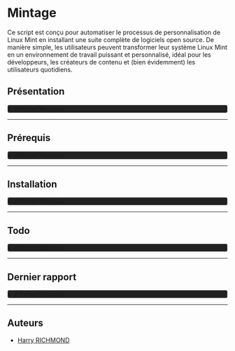 # Mintage

Ce script est conçu pour automatiser le processus de personnalisation de Linux Mint en installant une suite complète de logiciels open source. De manière simple, les utilisateurs peuvent transformer leur système Linux Mint en un environnement de travail puissant et personnalisé, idéal pour les développeurs, les créateurs de contenu et (bien évidemment) les utilisateurs quotidiens.

## Présentation

<details style="background-color: #222222; border: 1px solid #ccc; border-radius: 4px;">
<summary>Afficher/Masquer</summary>

### Fonctionnalités

- **Installation Automatique** : Déployez votre environnement personnalisé sans intervention manuelle.
- **Suite Complète** : Le script inclut des logiciels pour le développement, la bureautique, le multimédia, et plus encore.
- **Open Source** : Tous les logiciels installés sont open source, garantissant transparence et respect de la vie privée.
- **Thème Préconfiguré** : Profitez d'un thème sobre et fonctionnel, conçu pour une expérience utilisateur optimale.

### Liste de logiciels

Une liste non exhaustive des logiciels inclus dans ce script :

- **Développement**: Codium, Git, Docker
- **Bureautique**: LibreOffice, Thunderbird
- **Multimédia**: GIMP, Kodi
- **Internet**: Vivaldi, FileZilla
- ...et beaucoup d'autres !

### Contributions

Les contributions sont les bienvenues ! Si vous avez des suggestions ou des améliorations, n'hésitez pas à soumettre une pull request ou à ouvrir une issue.

### License

Distribué sous la licence GPLv3. Voir `LICENSE` pour plus d'informations.

</details>

---

## Prérequis

<details style="background-color: #222222; border: 1px solid #ccc; border-radius: 4px;">
<summary>Afficher/Masquer</summary>

Une clean install de [Linux Mint 21.3 x86_64](https://www.linuxmint.com) est nécessaire.
Pour info pour coller dans le terminal il faut utiliser `CTRL + SHIFT + V` et pour copier `CTRL + SHIFT + C`.
`CTRL + C` sert à quitter dans le terminal.


Choisir les miroirs de téléchargement pour les mises à jour (prenez les plus rapides)
Pour ouvrir le terminal : `CTRL + ALT + T`

```bash
/usr/bin/software-properties-gtk
```

Ensuite choisissez les drivers

```bash
driver-manager
```

Installez les drivers propriétaires et "Appliquer les changements", puis fermez.

Faire les mise à jour

```bash
mintupdate
```

Et installer nala, une surcouche du gestionnaire apt

```bash
# Nala
sudo apt install -y nala expect curl wget
# puis changer les miroir de dl avec :
sudo nala fetch
# en répondant "1 2 3" sans oublier les espaces entre eux
# ou plus simplement (mais semble ne pas toujours marcher)
echo -e "1 2 3\nY" | sudo nala fetch
```

Il y a une source défaillante chez moi :
Ouvrez "Gestionnaire de mises à jour" et allez dans "Edition/Sources de logiciels", allez ensuite dans "Dépôts supplémentaires"
et décochez la source en question, ici je décoche "linuxmirrors.ir".

### Téléchargement

Depuis le terminal, on télécharge la dernière release, la décompresse et on entre dans le dossier :

```bash
latest_url=$(curl -sL -w '%{url_effective}\n' https://github.com/RogerBytes/Mintage/releases/latest -o /dev/null)
download_url="${latest_url/tag\/v/download/v}/Mintage-${latest_url##*/}.tar.gz"
wget $download_url
file=$(find . -name 'Mintage*.tar.gz' -print -quit)
tar -xvf "$file"
folder_name=$(tar -tf "$file" | head -1 | cut -f1 -d"/")
rm $file
cd $folder_name
```

</details>

---

## Installation

<details style="background-color: #222222; border: 1px solid #ccc; border-radius: 4px;">
<summary>Afficher/Masquer</summary>

1/ Dans le terminal, dans le dossier extrait depuis l'archive (l'on y est déjà après avoir fait les prérequis)

```bash
./prerequis.sh
```

Puis dans un nouveau terminal :

```bash
./install.sh
```

puis faire un reboot
Lancez vivaldi et thunderbird une première fois

après reboot, lancer :

```bash
./after-reboot.sh
```

---

1. Si Dual-Boot seulement
   Dans un terminal :

```bash
grub-customizer
```

Dans Grub customizer mettez "calmgrub" comme theme avec l'icone de "+" dans l'onglet "apparence" (mettez calmgrub.tar.gz qui se trouve dans /racine du système) faites "appliquer" et enregistrez.

1. Dans "Gestionnaire de mises à jour" allez dans "Edition/Préférences", allez dans l'onglet "Paquet" et cochez les maj cinnamon et flatpak, ensuite allez dans l'onglet "Automatisation" et cochez tout sauf le dernier "Retirer les noyaux obsolètes et leurs dépendances"

4 OPTIONNEL)Si vous avez aussi Windows 10 installé, dans un terminal :

```bash
gnome-disks
```

Trouvez le disque où est installé Windows, puis chez la partition NTFS où il se trouve, sélectionnez-le puis cliquez
sur la petite roue de paramétrage. Choisissez l'option "modifier les options de montage",
Décochez "Réglages par défaut de la session" et décochez tout puis faîtes "Valider.

---

Dans fontbase cliquez sur "..." et dans
Pour "Root Folder" choisissez le dossier "Local"

---

Lancer pcloud dans `~/Local/Ressources/apimages`

Ouvrez Jdownloader et depuis fichier faites import
cliquez sur telechargement et lancer l'import du fichier JD2-Dark-Theme.jd2backup
à la fin d'install supprimez JD2-Dark-Theme.jd2backup

Astuce désactiver l'accéleration matérielle de vivaldi (manuellement malheureusement)
avec

```bash
vivaldi --app="vivaldi://settings/system"
```

pour les options de vivaldi à tester si ça bugge encore quand on récupère depuis :
`~/.config/vivaldi/Default`
et qu'on importe, attention, il faut virer les extensions et les mdp

---

Sinon sur votre bureau 'clic droit' > personnaliser :
décochez "ajustement automatique", puis cliquez en bas sur "Paramètre du bureau"
Décochez le poste de travail et cochez le dossier personnel

! Lancer xpad une première fois depuis le menu

clic droit sur l'icone "préférences" dans l'onglet "au démarrage, cochez "Démarrer Xpad automatiquement après l'ouverture de session".

---

CODIUM

activer le dico avec :
`CTRL + Shift + P` et chercher :
`Show Spell Checker Configuration Info`
`Select the Language tab.`
`Enable the language Globally or in just the Workspace.`

Regarder Code Spell Checker pour configurer le dico aussi

dans codium pour les font du terminal
Dans la barre de menus supérieure, cliquez sur "Fichier" (File), puis sélectionnez "Préférences" (Preferences), et enfin "Paramètres" (Settings).

Cela ouvrira le panneau des paramètres de VSCodium. Par défaut, il affiche les paramètres utilisateur, mais vous pouvez basculer vers les paramètres de l'espace de travail en cliquant sur l'icône en forme de fichier dans le coin supérieur droit du panneau.

ajouter dans les options du settings.json

```json
  "terminal.integrated.fontFamily": "MesloLGS NF",
  "terminal.integrated.fontSize": 14,
  "terminal.integrated.fontWeightBold": "bold",
  "window.zoomLevel": 1,
  "terminal.explorerKind": "external",
  "terminal.external.linuxExec": "tilix"
  "markdownlint.config": {
    "MD033": false
  }
```

ATTENTION : ne pas oublier de mettre une vergule à la ligne précedent le code que vous collez

Créer UNRACCOURCI CLAVIER DANS CODIUM
Raccourcis pour les options des raccourcis clavier de codium :
`CTRL + K et CTRL + S`
Fin DE RACCOURCI CLAVIER

---

LanguageTools pour LibreOffice

Téléchargez l'extension via wget (dl direct)

```bash
wget https://languagetool.org/download/LanguageTool-stable.oxt
```

Dans LibreOffice allez dans "Outils/Gestionnaire des extensions..."
Puis "Ajouter" et choisir "LanguageTool-stable.oxt",

Dans LibreOffice aller dans "Outils/Options" (ou 'Alt+F12'), puis :
"Paramètres linguistiques" - "Linguistique" et allez dans l'encart "Modules linguistiques disponibles", puis : - Décochez "Vérificateur orthographique Hunspell" - "Langues" : - Interface utilisateur = "Français (France)" - Paramètres locaux = "Français (France)" - Monnaie par défaut = "EUR € Français (France)" - Occidental = "Français (France)" - décochez "Asiatique"

Dans votre dossier utilisateur se le dossier qu'on a extrait, avant de le supprimer je conseille de jeter un oeil au dossier "Astuces Linux" : cela pourrait vous servir !

Votre installation est terminée !
</details>

---

## Todo

<details style="background-color: #222222; border: 1px solid #ccc; border-radius: 4px;">
<summary>Afficher/Masquer</summary>

1. Faire un script de customisation pour une nouvelle session
2. corriger le lien vers trousseau du navigateur il faut mettre `vivaldi://password-manager/passwords`
3. Faire la liste de toutes les applications
4. Faire une application simple pour changer de runtime Java
5. Le theme root souris au propre (au lieu de mon swap manuel) est `sudo update-alternatives --config x-cursor-theme`
6. ajout gestionnaire apimage [VIA CE PPA](https://launchpad.net/~appimagelauncher-team/+archive/ubuntu/stable)
7. Voir pour faire installation entièrement auto de jackd libdvd(et son libdvdcss)
8. Mettre à jour le dossier "Astuces"

</details>

---

## Dernier rapport

<details style="background-color: #222222; border: 1px solid #ccc; border-radius: 4px;">
<summary>Afficher/Masquer</summary>

### Problèmes

Il y a un souci avec "linuxmirrors.ir" (source de logiciel), j'ai édité le pré requis

### Observations

Après qt5ct (juste après game feral mode et powerlevel de zsh) Système demande à relancer cinnamon. Et dans le shell il demande le mdp dans le terminal sans rien faire derrière.

#### Les paquets que je remets manuellement (afin de sauter une étape)

- blueman
- caffeine

-> plus de pb avec transmission-gtk

#### Les appli flatpak sans support de thème

- Mousai - io.github.seadve.Mousai
- Téléchargeur de vidéo - com.github.unrud.VideoDownloader

</details>

---

## Auteurs

- [Harry RICHMOND](https://github.com/RogerBytes)
